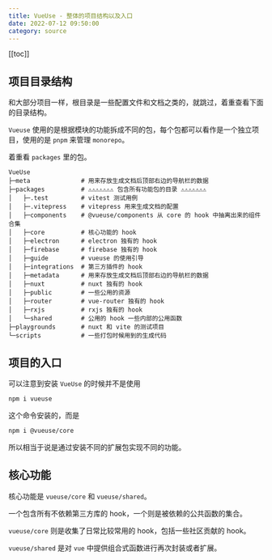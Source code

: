 ```yaml
---
title: VueUse - 整体的项目结构以及入口
date: 2022-07-12 09:50:00
category: source
---
```


[[toc]]

## 项目目录结构

和大部分项目一样，根目录是一些配置文件和文档之类的，就跳过，着重查看下面的目录结构。

`Vueuse` 使用的是根据模块的功能拆成不同的包，每个包都可以看作是一个独立项目，使用的是 `pnpm` 来管理 `monorepo`。

着重看 `packages` 里的包。

```
VueUse
├─meta              # 用来存放生成文档后顶部右边的导航栏的数据
├─packages          # ⚠️⚠️⚠️⚠️⚠️⚠️⚠️ 包含所有功能包的目录 ⚠️⚠️⚠️⚠️⚠️⚠️⚠️
│   ├─.test         # vitest 测试用例
│   ├─.vitepress    # vitepress 用来生成文档的配置
│   ├─components    # @vueuse/components 从 core 的 hook 中抽离出来的组件合集
│   ├─core          # 核心功能的 hook
│   ├─electron      # electron 独有的 hook
│   ├─firebase      # firebase 独有的 hook
│   ├─guide         # vueuse 的使用引导
│   ├─integrations  # 第三方插件的 hook
│   ├─metadata      # 用来存放生成文档后顶部右边的导航栏的数据
│   ├─nuxt          # nuxt 独有的 hook
│   ├─public        # 一些公用的资源
│   ├─router        # vue-router 独有的 hook
│   ├─rxjs          # rxjs 独有的 hook
│   └─shared        # 公用的 hook 一些内部的公用函数
├─playgrounds       # nuxt 和 vite 的测试项目
└─scripts           # 一些打包时候用到的生成代码
```

## 项目的入口

可以注意到安装 `VueUse` 的时候并不是使用

```bash
npm i vueuse
```

这个命令安装的，而是

```bash
npm i @vueuse/core
```

所以相当于说是通过安装不同的扩展包实现不同的功能。

## 核心功能

核心功能是 `vueuse/core` 和 `vueuse/shared`。

一个包含所有不依赖第三方库的 hook，一个则是被依赖的公共函数的集合。

`vueuse/core` 则是收集了日常比较常用的 hook，包括一些社区贡献的 hook。

`vueuse/shared` 是对 `vue` 中提供组合式函数进行再次封装或者扩展。
